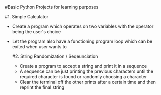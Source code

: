 #Basic Python Projects for learning purposes

#1. Simple Calculator
- Create a program which operates on two variables with the operator being the user's choice
- Let the program also have a functioning program loop which can be exited when user wants to

  #2. String Randomization / Seqeunciation
  - Create a program to accept a string and print it in a sequence
  - A sequence can be just printing the previous characters until the required character is found or randomly choosing a character
  - Clear the terminal off the other prints after a certain time and then reprint the final string 
